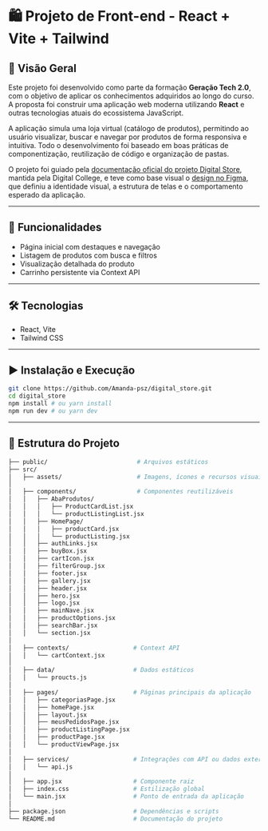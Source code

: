 # 🛍️ Projeto de Front-end - React + Vite + Tailwind

## 🧭 Visão Geral

Este projeto foi desenvolvido como parte da formação **Geração Tech 2.0**, com o objetivo de aplicar os conhecimentos adquiridos ao longo do curso. A proposta foi construir uma aplicação web moderna utilizando **React** e outras tecnologias atuais do ecossistema JavaScript.

A aplicação simula uma loja virtual (catálogo de produtos), permitindo ao usuário visualizar, buscar e navegar por produtos de forma responsiva e intuitiva. Todo o desenvolvimento foi baseado em boas práticas de componentização, reutilização de código e organização de pastas.

O projeto foi guiado pela [documentação oficial do projeto Digital Store](https://github.com/digitalcollegebr/projeto-digital-store), mantida pela Digital College, e teve como base visual o [design no Figma](https://www.figma.com/design/cfb4F7ZXMFQmvmTn3PKI4z/DRIP-STORE---DIGITAL-COLLEGE?node-id=22-30), que definiu a identidade visual, a estrutura de telas e o comportamento esperado da aplicação.

---

## 🚀 Funcionalidades
- Página inicial com destaques e navegação
- Listagem de produtos com busca e filtros
- Visualização detalhada do produto
- Carrinho persistente via Context API

---

## 🛠️ Tecnologias
- React, Vite  
- Tailwind CSS

---

## ▶️ Instalação e Execução

```bash
git clone https://github.com/Amanda-psz/digital_store.git
cd digital_store
npm install # ou yarn install
npm run dev # ou yarn dev
```
---

## 🚧 Estrutura do Projeto

```bash
├── public/                         # Arquivos estáticos
├── src/
│   ├── assets/                     # Imagens, ícones e recursos visuais
│
│   ├── components/                 # Componentes reutilizáveis
│   │   ├── AbaProdutos/
│   │   │   ├── ProductCardList.jsx
│   │   │   └── productListingList.jsx
│   │   ├── HomePage/
│   │   │   ├── productCard.jsx
│   │   │   └── productListing.jsx
│   │   ├── authLinks.jsx
│   │   ├── buyBox.jsx
│   │   ├── cartIcon.jsx
│   │   ├── filterGroup.jsx
│   │   ├── footer.jsx
│   │   ├── gallery.jsx
│   │   ├── header.jsx
│   │   ├── hero.jsx
│   │   ├── logo.jsx
│   │   ├── mainNave.jsx
│   │   ├── productOptions.jsx
│   │   ├── searchBar.jsx
│   │   └── section.jsx
│
│   ├── contexts/                  # Context API
│   │   └── cartContext.jsx
│
│   ├── data/                      # Dados estáticos
│   │   └── proucts.js
│
│   ├── pages/                     # Páginas principais da aplicação
│   │   ├── categoriasPage.jsx
│   │   ├── homePage.jsx
│   │   ├── layout.jsx
│   │   ├── meusPedidosPage.jsx
│   │   ├── productListingPage.jsx
│   │   ├── productPage.jsx 
│   │   └── productViewPage.jsx
│
│   ├── services/                  # Integrações com API ou dados externos
│   │   └── api.js
│
│   ├── app.jsx                    # Componente raiz
│   ├── index.css                  # Estilização global
│   └── main.jsx                   # Ponto de entrada da aplicação
│
├── package.json                   # Dependências e scripts
└── README.md                      # Documentação do projeto
```
